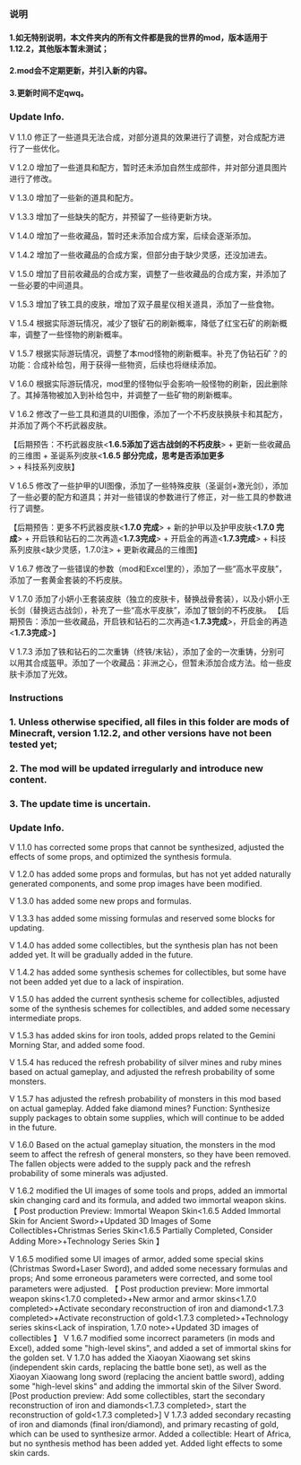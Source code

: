 ### 说明

#### 1.如无特别说明，本文件夹内的所有文件都是我的世界的mod，版本适用于1.12.2，其他版本暂未测试；
#### 2.mod会不定期更新，并引入新的内容。
#### 3.更新时间不定qwq。

### Update Info.

V 1.1.0 修正了一些道具无法合成，对部分道具的效果进行了调整，对合成配方进行了一些优化。

V 1.2.0 增加了一些道具和配方，暂时还未添加自然生成部件，并对部分道具图片进行了修改。

V 1.3.0 增加了一些新的道具和配方。

V 1.3.3 增加了一些缺失的配方，并预留了一些待更新方块。

V 1.4.0 增加了一些收藏品，暂时还未添加合成方案，后续会逐渐添加。

V 1.4.2 增加了一些收藏品的合成方案，但部分由于缺少灵感，还没加进去。

V 1.5.0 增加了目前收藏品的合成方案，调整了一些收藏品的合成方案，并添加了一些必要的中间道具。

V 1.5.3 增加了铁工具的皮肤，增加了双子晨星仪相关道具，添加了一些食物。

V 1.5.4 根据实际游玩情况，减少了银矿石的刷新概率，降低了红宝石矿的刷新概率，调整了一些怪物的刷新概率。

V 1.5.7 根据实际游玩情况，调整了本mod怪物的刷新概率。补充了伪钻石矿？的功能：合成补给包，用于获得一些物资，后续也将继续添加。

V 1.6.0 根据实际游玩情况，mod里的怪物似乎会影响一般怪物的刷新，因此删除了。其掉落物被加入到补给包中，并调整了一些矿物的刷新概率。

V 1.6.2 修改了一些工具和道具的UI图像，添加了一个不朽皮肤换肤卡和其配方，并添加了两个不朽武器皮肤。

【后期预告：不朽武器皮肤<**1.6.5添加了远古战剑的不朽皮肤**> + 更新一些收藏品的三维图 + 圣诞系列皮肤<**1.6.5 部分完成，思考是否添加更多**> + 科技系列皮肤】

V 1.6.5 修改了一些护甲的UI图像，添加了一些特殊皮肤（圣诞剑+激光剑），添加了一些必要的配方和道具；并对一些错误的参数进行了修正，对一些工具的参数进行了调整。

【后期预告：更多不朽武器皮肤<**1.7.0 完成**> + 新的护甲以及护甲皮肤<**1.7.0 完成**> + 开启铁和钻石的二次再造<**1.7.3完成**> + 开启金的再造<**1.7.3完成**> + 科技系列皮肤<缺少灵感，1.7.0注> + 更新收藏品的三维图】

V 1.6.7 修改了一些错误的参数（mod和Excel里的），添加了一些“高水平皮肤”，添加了一套黄金套装的不朽皮肤。

V 1.7.0 添加了小妍小王套装皮肤（独立的皮肤卡，替换战骨套装），以及小妍小王长剑（替换远古战剑），补充了一些“高水平皮肤”，添加了银剑的不朽皮肤。
【后期预告：添加一些收藏品，开启铁和钻石的二次再造<**1.7.3完成**>，开启金的再造<**1.7.3完成**>】

V 1.7.3 添加了铁和钻石的二次重铸（终铁/末钻），添加了金的一次重铸，分别可以用其合成盔甲。添加了一个收藏品：非洲之心，但暂未添加合成方法。给一些皮肤卡添加了光效。
### Instructions

### 1. Unless otherwise specified, all files in this folder are mods of Minecraft, version 1.12.2, and other versions have not been tested yet;

### 2. The mod will be updated irregularly and introduce new content.

### 3. The update time is uncertain.

### Update Info.

V 1.1.0 has corrected some props that cannot be synthesized, adjusted the effects of some props, and optimized the synthesis formula.

V 1.2.0 has added some props and formulas, but has not yet added naturally generated components, and some prop images have been modified.

V 1.3.0 has added some new props and formulas.

V 1.3.3 has added some missing formulas and reserved some blocks for updating.

V 1.4.0 has added some collectibles, but the synthesis plan has not been added yet. It will be gradually added in the future.

V 1.4.2 has added some synthesis schemes for collectibles, but some have not been added yet due to a lack of inspiration.

V 1.5.0 has added the current synthesis scheme for collectibles, adjusted some of the synthesis schemes for collectibles, and added some necessary intermediate props.

V 1.5.3 has added skins for iron tools, added props related to the Gemini Morning Star, and added some food.

V 1.5.4 has reduced the refresh probability of silver mines and ruby mines based on actual gameplay, and adjusted the refresh probability of some monsters.

V 1.5.7 has adjusted the refresh probability of monsters in this mod based on actual gameplay. Added fake diamond mines? Function: Synthesize supply packages to obtain some supplies, which will continue to be added in the future.

V 1.6.0 Based on the actual gameplay situation, the monsters in the mod seem to affect the refresh of general monsters, so they have been removed. The fallen objects were added to the supply pack and the refresh probability of some minerals was adjusted.

V 1.6.2 modified the UI images of some tools and props, added an immortal skin changing card and its formula, and added two immortal weapon skins.
【 Post production Preview: Immortal Weapon Skin<1.6.5 Added Immortal Skin for Ancient Sword>+Updated 3D Images of Some Collectibles+Christmas Series Skin<1.6.5 Partially Completed, Consider Adding More>+Technology Series Skin 】

V 1.6.5 modified some UI images of armor, added some special skins (Christmas Sword+Laser Sword), and added some necessary formulas and props; And some erroneous parameters were corrected, and some tool parameters were adjusted.
【 Post production preview: More immortal weapon skins<1.7.0 completed>+New armor and armor skins<1.7.0 completed>+Activate secondary reconstruction of iron and diamond<1.7.3 completed>+Activate reconstruction of gold<1.7.3 completed>+Technology series skins<Lack of inspiration, 1.7.0 note>+Updated 3D images of collectibles 】
V 1.6.7 modified some incorrect parameters (in mods and Excel), added some "high-level skins", and added a set of immortal skins for the golden set.
V 1.7.0 has added the Xiaoyan Xiaowang set skins (independent skin cards, replacing the battle bone set), as well as the Xiaoyan Xiaowang long sword (replacing the ancient battle sword), adding some "high-level skins" and adding the immortal skin of the Silver Sword. [Post production preview: Add some collectibles, start the secondary reconstruction of iron and diamonds<1.7.3 completed>, start the reconstruction of gold<1.7.3 completed>]
V 1.7.3 added secondary recasting of iron and diamonds (final iron/diamond), and primary recasting of gold, which can be used to synthesize armor. Added a collectible: Heart of Africa, but no synthesis method has been added yet. Added light effects to some skin cards.
